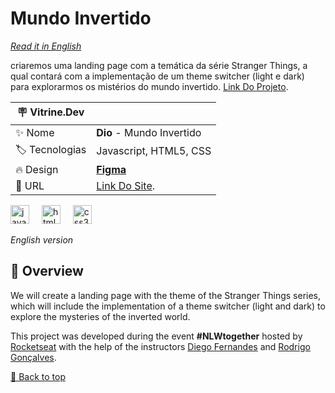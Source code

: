 <div id='top'>

# Mundo Invertido

</div>

_[Read it in English](#English)_

criaremos uma landing page com a temática da série Stranger Things, a qual contará com a implementação de um theme switcher (light e dark) para explorarmos os mistérios do mundo invertido.
[Link Do Projeto](https://github.com/lypekaique/Cursos/tree/main/Dio/Ri%20Happy%20-%20Front-end%20do%20Zero/Mundo%20invertido).

<!-- prettier-ignore -->
| 🪧 Vitrine.Dev   |     |
| --------------- | --- |
| ✨ Nome         | **Dio** - Mundo Invertido |
| 🏷️ Tecnologias  | Javascript, HTML5, CSS |
| 🔥 Design       | [**Figma**](https://www.figma.com/design/I3Q42CcVUziRN3iMfTrbfb/Stranger-Things?node-id=0-1&node-type=canvas&t=TZ38uOK5APGpXzhX-0)|
| 🚀 URL          | [Link Do Site](https://github.com/lypekaique/Cursos/tree/main/Dio/Ri%20Happy%20-%20Front-end%20do%20Zero/Mundo%20invertido). |


<div>
  <img src="https://cdn.jsdelivr.net/gh/devicons/devicon/icons/javascript/javascript-original.svg" height="30" alt="javascript logo"  />
  <img width="12" />
  <img src="https://cdn.jsdelivr.net/gh/devicons/devicon/icons/html5/html5-original.svg" height="30" alt="html5 logo"  />
  <img width="12" />
  <img src="https://cdn.jsdelivr.net/gh/devicons/devicon/icons/css3/css3-original.svg" height="30" alt="css3 logo"  />
  <img width="12" />
</div>


<div id="English">

_English version_

</div>

## 🔎 Overview

We will create a landing page with the theme of the Stranger Things series, which will include the implementation of a theme switcher (light and dark) to explore the mysteries of the inverted world.

This project was developed during the event **#NLWtogether** hosted by [Rocketseat](https://www.rocketseat.com.br) with the help of the instructors [Diego Fernandes](https://github.com/diego3g) and [Rodrigo Gonçalves](https://github.com/rodrigorgtic).


<a href='#top'>🔼 Back to top</a>

